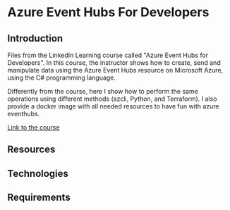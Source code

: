 # Azure Event Hubs For Developers

## Introduction

Files from the LinkedIn Learning course called "Azure Event Hubs for Developers". In this course, the instructor shows how to create, send and manipulate data using the Azure Event Hubs resource on Microsoft Azure, using the C# programming language. 

Differently from the course, here I show how to perform the same operations using different methods (azcli, Python, and Terraform). I also provide a docker image with all needed resources to have fun with azure eventhubs.

[Link to the course](https://www.linkedin.com/learning/azure-event-hubs-for-developers])

## Resources

## Technologies

## Requirements
